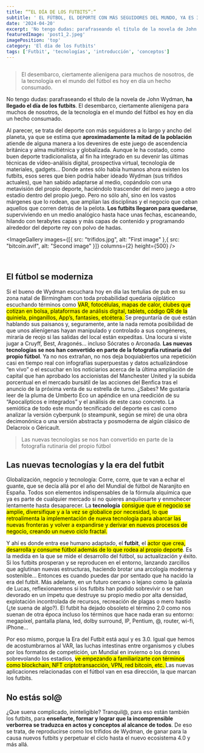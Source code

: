 ```yaml
---
title: ““EL DÍA DE LOS FUTBITS”:”
subtitle: ' EL FÚTBOL, EL DEPORTE CON MÁS SEGUIDORES DEL MUNDO, YA ES 3.0'
date: '2024-04-20'
excerpt: 'No tengo dudas: parafraseando el título de la novela de John Wydman, ha llegado el día de los futbits. El desembarco, ciertamente alienígena para muchos de nosotros, de la tecnología en el mundo del fútbol es hoy en día un hecho consumado.'
featuredImage: 'post1_2.jpeg'
imagePosition: 'top'
category: 'El día de los Futbits'
tags: ['Futbit', 'tecnologías', 'introducción', 'conceptos']
---
```


<img
  className="w-full rounded-lg"
  src="/images/phone-invest.avif"
  alt=""
  />

> El desembarco, ciertamente alienígena para muchos de nosotros, de la tecnología en el mundo del fútbol es hoy en día un hecho consumado.

No tengo dudas: parafraseando el título de la novela de John Wydman, <strong> ha llegado el día de los futbits</strong>. El desembarco, ciertamente alienígena para muchos de nosotros, de la tecnología en el mundo del fútbol es hoy en día un hecho consumado.

Al parecer, se trata del deporte con más seguidores a lo largo y ancho del planeta, ya que se estima que <strong>aproximadamente la mitad de la población</strong> atiende de alguna manera a los devenires de este juego de ascendencia británica y alma multiétnica y globalizada. Aunque le ha costado, como buen deporte tradicionalista, al fin ha integrado en su devenir las últimas técnicas de vídeo-análisis digital, prospectiva virtual, tecnología de materiales, gadgets... Donde antes sólo había humanos ahora existen los futbits, esos seres que bien podría haber ideado Wydman (sus trífidos actuales), que han sabido adaptarse al medio, copándolo con una metavisión del propio deporte, haciéndolo trascender del mero juego a otro estadio dentro del propio juego. Pero no sólo ahí, sino en los vastos márgenes que lo rodean, que amplían las disciplinas y el negocio que ceban aquellos que corren detrás de la pelota. <strong>Los futbits llegaron para quedarse</strong>, superviviendo en un medio analógico hasta hace unas fechas, escaneando, hilando con terabytes capas y más capas de contenido y programando alrededor del deporte rey con polvo de hadas.

<ImageGallery
images={[{ src: "trifidos.jpg", alt: "First image" },{ src: "bitcoin.avif", alt: "Second image" }]}
columns={2}
height={500}
/>

<br />

## El fútbol se moderniza

Si el bueno de Wydman escuchara hoy en día las tertulias de pub en su zona natal de Birmingham con toda probabilidad quedaría ojiplático escuchando términos como <mark> VAR, fotocélulas, mapas de calor, clubes que cotizan en bolsa, plataformas de análisis digital, tablets, código QR de la quiniela, pinganillos, App’s, fantasies, etcétera. </mark> Se preguntaría de qué están hablando sus paisanos y, seguramente, ante la nada remota posibilidad de que unos alienígenas hayan manipulado y controlado a sus congéneres, miraría de reojo si las salidas del local están expeditas. Una locura si viste jugar a Cruyff, Best, Aragonés… incluso Sócrates o Arconada. <strong> Las nuevas tecnologías se nos han convertido en parte de la fotografía rutinaria del propio fútbol</strong>. Ya no nos extrañan, no nos deja boquiabiertos una repetición casi en tiempo real con infografías superpuestas y datos actualizándose “en vivo” o el escuchar en los noticiarios acerca de la última ampliación de capital que han aprobado los accionistas del Manchester United y la subida porcentual en el mercado bursátil de las acciones del Benfica tras el anuncio de la próxima venta de su estrella de turno. ¿Sabes? Me gustaría leer de la pluma de Umberto Eco un apéndice en una reedición de su “Apocalípticos e integrados” y el análisis de este caso concreto. La semiótica de todo este mundo tecnificado del deporte es casi como analizar la versión cyberpunk (o steampunk, según se mire) de una obra decimonónica o una versión abstracta y posmoderna de algún clásico de Delacroix o Géricault.

> Las nuevas tecnologías se nos han convertido en parte de la fotografía rutinaria del propio fútbol

## Las nuevas tecnologías y la era del futbit

Globalización, negocio y tecnología: Corre, corre, que te van a echar el guante, que se decía allá por el año del Mundial de fútbol de Naranjito en España. Todos son elementos indispensables de la fórmula alquímica que ya es parte de cualquier mercado si no quieres anquilosarte y enmohecer lentamente hasta desaparecer. La <strong>tecnología</strong> <mark> consigue que el negocio se amplíe, diversifique y a la vez se globalice por necesidad, lo que retroalimenta la implementación de nueva tecnología para abarcar las nuevas fronteras y volver a expandirse y derivar en nuevos procesos de negocio, creando un nuevo ciclo fractal. </mark>

Y ahí es donde entra ese humano adaptado, el <strong>futbit</strong>, el <mark> actor que crea, desarrolla y consume fútbol además de lo que rodea al propio deporte</mark>. Es la medida en la que se mide el desarrollo del fútbol, su actualización y éxito. Si los futbits prosperan y se reproducen en el entorno, lanzando zarcillos que aglutinan nuevas estructuras, haciendo brotar una arcología moderna y sostenible… Entonces es cuando puedes dar por sentado que ha nacido la era del futbit. Más adelante, en un futuro cercano o lejano como la galaxia de Lucas, reflexionaremos si los futbits han podido sobrevivir o se han devorado en un ímpetu que destruye su propio medio por alta densidad, explotación incontrolada de recursos, recreación de plagas o mero hastío (¿te suena de algo?). El futbit ha dejado obsoleto el término 2.0 como nos suenan de otra época incluso los términos que hace nada eran su entorno: megapíxel, pantalla plana, led, dolby surround, IP, Pentium, @, router, wi-fi, iPhone...

Por eso mismo, porque la Era del Futbit está aquí y es 3.0. Igual que hemos de acostumbrarnos al VAR, las luchas intestinas entre
organismos y clubes por los formatos de competición, un Mundial en
invierno o los drones sobrevolando los estadios, <mark> ve empezando a familiarizarte con términos como blockchain, NFT criptotransacción, VPN, red bitcoin, etc. </mark>Las nuevas aplicaciones relacionadas con el fútbol van en esa dirección, la que marcan los futbits.

## No estás sol@

¿Que suena complicado, ininteligible? Tranquil@, para eso están
también los futbits, para <strong>enseñarte, formar y lograr que la incomprensible verborrea se traduzca en actos y conceptos al alcance de todos</strong>. De eso se trata, de reproducirse como los trífidos de Wydman, de ganar para la causa nuevos futbits y perpetuar el ciclo hasta el nuevo ecosistema 4.0 y más allá.
